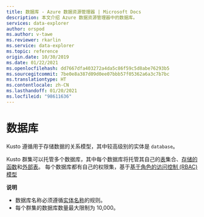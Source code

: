 ```yaml
---
title: 数据库 - Azure 数据资源管理器 | Microsoft Docs
description: 本文介绍 Azure 数据资源管理器中的数据库。
services: data-explorer
author: orspod
ms.author: v-tawe
ms.reviewer: rkarlin
ms.service: data-explorer
ms.topic: reference
origin.date: 10/30/2019
ms.date: 01/22/2021
ms.openlocfilehash: dd7667dfa403272a4da5c86f59c5d8abe76293b5
ms.sourcegitcommit: 7be0e8a387d09d0ee07bbb57f05362a6a3c7b7bc
ms.translationtype: HT
ms.contentlocale: zh-CN
ms.lasthandoff: 01/20/2021
ms.locfileid: "98611636"
---
```

# <a name="databases"></a>数据库

Kusto 遵循用于存储数据的关系模型，其中较高级别的实体是 `database`。 

Kusto 群集可以托管多个数据库，其中每个数据库将托管其自己的[表](tables.md)集合、[存储的函数](stored-functions.md)和[外部表](externaltables.md)。
每个数据库都有自己的权限集，基于[基于角色的访问控制 (RBAC) 模型](../../management/access-control/index.md)

**说明**  

* 数据库名称必须遵循[实体名称](./entity-names.md)的规则。
* 每个群集的数据库数量最大限制为 10,000。